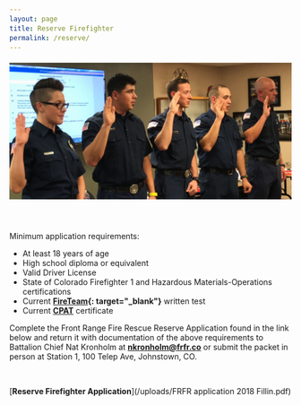 ```yaml
---
layout: page
title: Reserve Firefighter
permalink: /reserve/
---
```


##### ![](/uploads/img-9994.jpg)

&nbsp;

Minimum application requirements:

* At least 18 years of age
* High school diploma or equivalent
* Valid Driver License
* State of Colorado Firefighter 1 and Hazardous Materials-Operations certifications
* Current **[FireTeam](https://nationaltestingnetwork.com/publicsafetyjobs/ntn-test-firefighter.cfm){: target="_blank"}** written test
* Current **[CPAT](https://nationaltestingnetwork.com/publicsafetyjobs/cpat_info.cfm)** certificate

Complete the Front Range Fire Rescue Reserve Application found in the link below and return it with documentation of the above requirements to Battalion Chief Nat Kronholm at **[nkronholm@frfr.co](mailto:nkronholm@frfr.co)**&nbsp;or submit the packet in person at Station 1, 100 Telep Ave, Johnstown, CO.

&nbsp;

[**Reserve Firefighter Application**](/uploads/FRFR application 2018 Fillin.pdf)